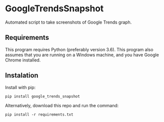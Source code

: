 # GoogleTrendsSnapshot
Automated script to take screenshots of Google Trends graph.

## Requirements
This program requires Python (preferably version 3.6).
This program also assumes that you are running on a Windows machine, and you have Google Chrome installed.

## Instalation

Install with pip:
```
pip install google_trends_snapshot
```

Alternatively, download this repo and run the command:
```
pip install -r requirements.txt
```
